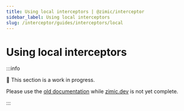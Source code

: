 ```yaml
---
title: Using local interceptors | @zimic/interceptor
sidebar_label: Using local interceptors
slug: /interceptor/guides/interceptors/local
---
```


# Using local interceptors

:::info

🚧 This section is a work in progress.

Please use the [old documentation](https://github.com/zimicjs/zimic/wiki) while [zimic.dev](/) is not yet complete.

:::
